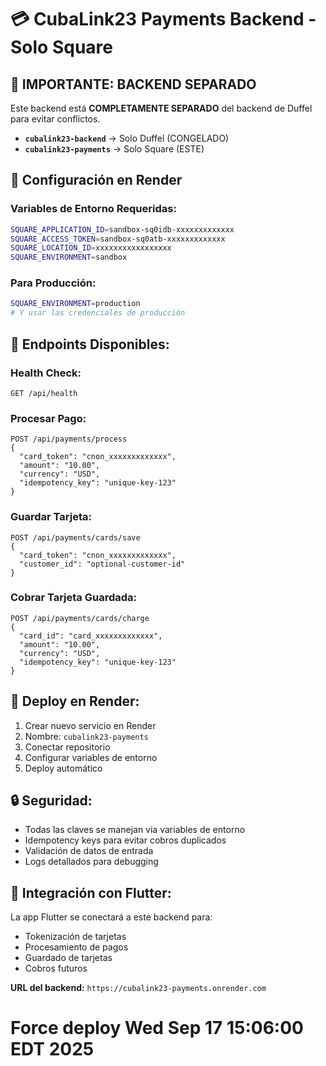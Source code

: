 # 💳 CubaLink23 Payments Backend - Solo Square

## 🚨 **IMPORTANTE: BACKEND SEPARADO**

Este backend está **COMPLETAMENTE SEPARADO** del backend de Duffel para evitar conflictos.

- **`cubalink23-backend`** → Solo Duffel (CONGELADO)
- **`cubalink23-payments`** → Solo Square (ESTE)

## 🔧 **Configuración en Render**

### **Variables de Entorno Requeridas:**

```bash
SQUARE_APPLICATION_ID=sandbox-sq0idb-xxxxxxxxxxxxx
SQUARE_ACCESS_TOKEN=sandbox-sq0atb-xxxxxxxxxxxxx
SQUARE_LOCATION_ID=xxxxxxxxxxxxxxxxx
SQUARE_ENVIRONMENT=sandbox
```

### **Para Producción:**
```bash
SQUARE_ENVIRONMENT=production
# Y usar las credenciales de producción
```

## 📡 **Endpoints Disponibles:**

### **Health Check:**
```
GET /api/health
```

### **Procesar Pago:**
```
POST /api/payments/process
{
  "card_token": "cnon_xxxxxxxxxxxxx",
  "amount": "10.00",
  "currency": "USD",
  "idempotency_key": "unique-key-123"
}
```

### **Guardar Tarjeta:**
```
POST /api/payments/cards/save
{
  "card_token": "cnon_xxxxxxxxxxxxx",
  "customer_id": "optional-customer-id"
}
```

### **Cobrar Tarjeta Guardada:**
```
POST /api/payments/cards/charge
{
  "card_id": "card_xxxxxxxxxxxxx",
  "amount": "10.00",
  "currency": "USD",
  "idempotency_key": "unique-key-123"
}
```

## 🚀 **Deploy en Render:**

1. Crear nuevo servicio en Render
2. Nombre: `cubalink23-payments`
3. Conectar repositorio
4. Configurar variables de entorno
5. Deploy automático

## 🔒 **Seguridad:**

- Todas las claves se manejan via variables de entorno
- Idempotency keys para evitar cobros duplicados
- Validación de datos de entrada
- Logs detallados para debugging

## 📱 **Integración con Flutter:**

La app Flutter se conectará a este backend para:
- Tokenización de tarjetas
- Procesamiento de pagos
- Guardado de tarjetas
- Cobros futuros

**URL del backend:** `https://cubalink23-payments.onrender.com`
# Force deploy Wed Sep 17 15:06:00 EDT 2025

